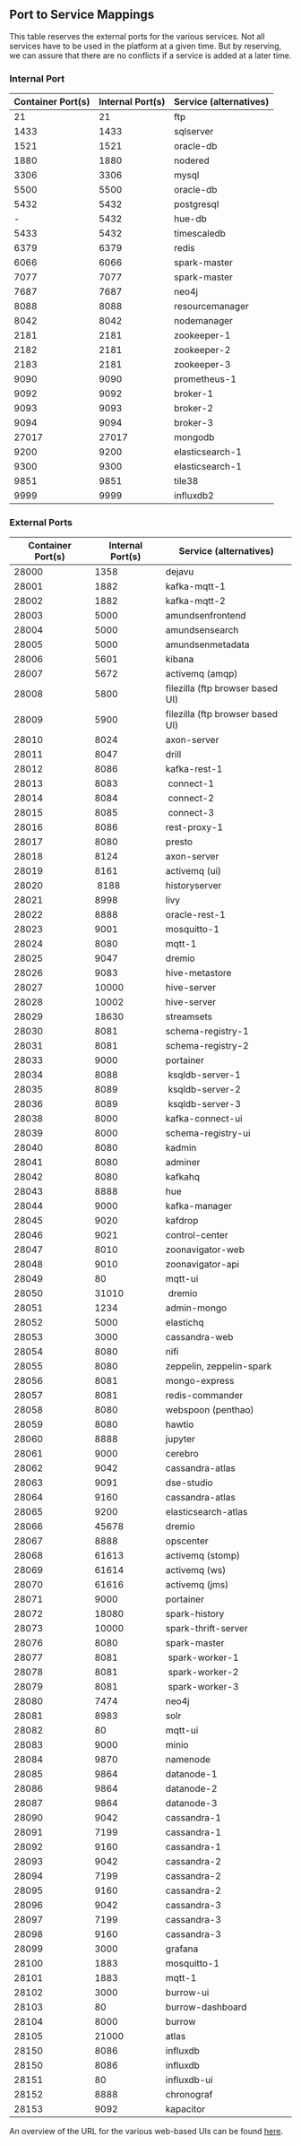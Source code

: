 ## Port to Service Mappings

This table reserves the external ports for the various services. Not all services have to be used in the platform at a given time. But by reserving, we can assure that there are no conflicts if a service is added at a later time.

### Internal Port

Container Port(s) | Internal Port(s)           | Service (alternatives) |
--------------------|------------------|-----------------------|
21 | 21 | ftp |
1433 | 1433 | sqlserver |
1521 | 1521 | oracle-db |
1880 | 1880 | nodered |
3306 | 3306 | mysql |
5500 | 5500 | oracle-db |
5432 | 5432 | postgresql |
- | 5432 | hue-db |
5433 | 5432 | timescaledb |
6379 | 6379 | redis |
6066 | 6066 | spark-master |
7077 | 7077 | spark-master |
7687 | 7687 | neo4j |
8088 | 8088 | resourcemanager |
8042 | 8042 | nodemanager |
2181 | 2181 | zookeeper-1 |
2182 | 2181 | zookeeper-2 |
2183 | 2181 | zookeeper-3 |
9090 | 9090 | prometheus-1 |
9092 | 9092 | broker-1     |
9093 | 9093 | broker-2     |
9094 | 9094 | broker-3     |
27017 | 27017 | mongodb |
9200 | 9200 | elasticsearch-1 |
9300 | 9300 | elasticsearch-1 |
9851 | 9851 | tile38 |
9999 | 9999 | influxdb2 |

### External Ports

Container Port(s) | Internal Port(s)           | Service (alternatives) |
--------------------|------------------|-----------------------|
28000 | 1358 | dejavu |
28001 | 1882 | kafka-mqtt-1 |
28002 | 1882 | kafka-mqtt-2 |
28003 | 5000 | amundsenfrontend
28004 | 5000 | amundsensearch
28005 | 5000 | amundsenmetadata
28006 | 5601 | kibana |
28007 | 5672 | activemq (amqp)    |
28008 | 5800 | filezilla (ftp browser based UI)  |
28009 | 5900 | filezilla (ftp browser based UI)  |
28010 | 8024 | axon-server |
28011 | 8047 | drill |
28012 | 8086 | kafka-rest-1 |
28013 | 8083 | connect-1 |
28014 | 8084 | connect-2 |
28015 | 8085 | connect-3 |
28016 | 8086 | rest-proxy-1 |
28017 | 8080 | presto |
28018 | 8124 | axon-server |
28019 | 8161 | activemq (ui)    |
28020 | 8188 | historyserver |
28021 | 8998 | livy |
28022 | 8888 | oracle-rest-1 |
28023 | 9001 | mosquitto-1 |
28024 | 8080 | mqtt-1 |
28025 | 9047 | dremio |
28026 | 9083 | hive-metastore |
28027 | 10000 | hive-server |
28028 | 10002 | hive-server |
28029 | 18630 | streamsets     |
28030 | 8081 | schema-registry-1     |
28031 | 8081 | schema-registry-2     |
28033 | 9000 | portainer |
28034 | 8088 | ksqldb-server-1 |
28035 | 8089 | ksqldb-server-2 |
28036 | 8089 | ksqldb-server-3 |
28038 | 8000 | kafka-connect-ui     |
28039 | 8000 | schema-registry-ui     |
28040 | 8080 | kadmin     |
28041 | 8080 | adminer     |
28042 | 8080 | kafkahq     |
28043 | 8888 | hue |
28044 | 9000 | kafka-manager     |
28045 | 9020 | kafdrop     |
28046 | 9021 | control-center |
28047 | 8010 | zoonavigator-web     |
28048 | 9010 | zoonavigator-api     |
28049 | 80 | mqtt-ui |
28050 | 31010 | dremio | 
28051 | 1234 | admin-mongo |
28052 | 5000 | elastichq |
28053 | 3000 | cassandra-web |
28054 | 8080 | nifi     |
28055 | 8080 | zeppelin, zeppelin-spark     |
28056 | 8081 | mongo-express |
28057 | 8081 | redis-commander |
28058 | 8080 | webspoon (penthao) | 
28059 | 8080 | hawtio |
28060 | 8888 | jupyter |
28061 | 9000 | cerebro |
28062 | 9042 | cassandra-atlas |
28063 | 9091 | dse-studio |
28064 | 9160 | cassandra-atlas |
28065 | 9200 | elasticsearch-atlas |
28066 | 45678 | dremio |
28067 | 8888 | opscenter |
28068 | 61613 | activemq (stomp)    |
28069 | 61614 | activemq (ws)    |
28070 | 61616 | activemq (jms)    |
28071 | 9000 | portainer |
28072 | 18080 | spark-history |
28073 | 10000 | spark-thrift-server |
28076 | 8080 | spark-master |
28077 | 8081 | spark-worker-1 |
28078 | 8081 | spark-worker-2 |
28079 | 8081 | spark-worker-3 |
28080 | 7474 | neo4j |
28081 | 8983 | solr |
28082 | 80 | mqtt-ui |
28083 | 9000 | minio |
28084 | 9870 | namenode |
28085 | 9864 | datanode-1 |
28086 | 9864 | datanode-2 |
28087 | 9864 | datanode-3 |
28090 | 9042 | cassandra-1 |
28091 | 7199 | cassandra-1 |
28092 | 9160 | cassandra-1 |
28093 | 9042 | cassandra-2 |
28094 | 7199 | cassandra-2 |
28095 | 9160 | cassandra-2 |
28096 | 9042 | cassandra-3 |
28097 | 7199 | cassandra-3 |
28098 | 9160 | cassandra-3 |
28099 | 3000 | grafana |
28100 | 1883 | mosquitto-1 |
28101 | 1883 | mqtt-1 |
28102 | 3000 | burrow-ui |
28103 | 80 | burrow-dashboard |
28104 | 8000 | burrow |
28105 | 21000 | atlas |
28150 | 8086 | influxdb |
28150 | 8086 | influxdb |
28151 | 80 | influxdb-ui |
28152 | 8888 | chronograf |
28153 | 9092 | kapacitor |

An overview of the URL for the various web-based UIs can be found [here](./environment/README.md).
